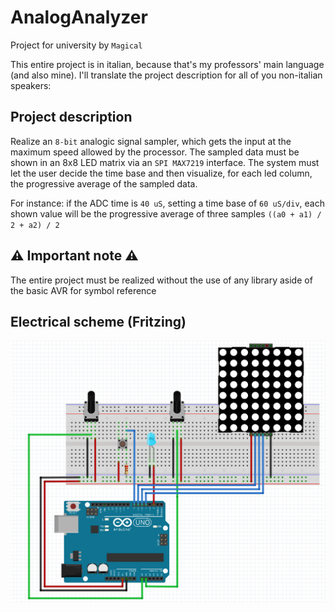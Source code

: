# AnalogAnalyzer
Project for university by `Magical`

This entire project is in italian, because that's my professors' main language (and also mine).
I'll translate the project description for all of you non-italian speakers:

## Project description
Realize an `8-bit` analogic signal sampler, which gets the input at the maximum speed allowed by the processor.
The sampled data must be shown in an 8x8 LED matrix via an `SPI MAX7219` interface.
The system must let the user decide the time base and then visualize, for each led column, the progressive average of the sampled data.

For instance: if the ADC time is `40 uS`, setting a time base of `60 uS/div`, each shown value will be the progressive average of three samples `((a0 + a1) / 2 + a2) / 2`

## ⚠️ Important note ⚠️
The entire project must be realized without the use of any library aside of the basic AVR for symbol reference

## Electrical scheme (Fritzing)
![Fritzing scheme](relazione/img/progettoFritzing.PNG "Electrical scheme")
